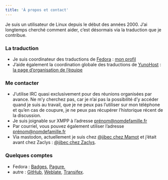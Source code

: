 ```yaml
---
title: 'À propos et contact'
---
```


Je suis un utilisateur de Linux depuis le début des années 2000. J’ai longtemps cherché comment aider, c’est désormais via la traduction que je contribue.

### La traduction

* Je suis coordinateur des traductions de [Fedora](https://getfedora.org) : [mon profil](https://fedoraproject.org/wiki/User :Jibecfed)
* J’aide également la coordination globale des traductions de [YunoHost](https://yunohost.org) : [la page d’organisation de l’équipe](https://github.com/YunoHost/project-organization#composition-des-groupes)

### Me contacter

* J’utilise IRC quasi exclusivement pour des réunions organisées par avance. Ne m’y cherchez pas, car je n’ai pas la possibilité d’y accéder quand je suis au travail, que je ne peux pas l’utiliser sur mon téléphone et qu’en cas de coupure, je ne peux pas récupérer l’historique récent de la discussion.
* Je suis joignable sur XMPP à l’adresse prénom@nomdefamille.fr
* Par courriel, vous pouvez également utiliser l’adresse prénom@nomdefamille.fr
* Via mastodon, actuellement je suis chez [@jibec chez Mamot](https://mamot.fr/@jibec) et j’était avant chez Zaclys : [@jibec chez Zaclys](https://mastodon.zaclys.com/@jibec).

### Quelques comptes

* Fedora : [Badges](https://badges.fedoraproject.org/user/jibecfed), [Pagure](https://pagure.io/user/jibecfed),
* autre : [GitHub](https://github.com/Jibec/), [Weblate](https://hosted.weblate.org/user/jibec/), [Transifex](https://www.transifex.com/user/profile/jibec/).
